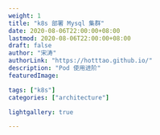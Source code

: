 ```yaml
---
weight: 1
title: "k8s 部署 Mysql 集群"
date: 2020-08-06T22:00:00+08:00
lastmod: 2020-08-06T22:00:00+08:00
draft: false
author: "宋涛"
authorLink: "https://hotttao.github.io/"
description: "Pod 使用进阶"
featuredImage: 

tags: ["k8s"]
categories: ["architecture"]

lightgallery: true

---
```

